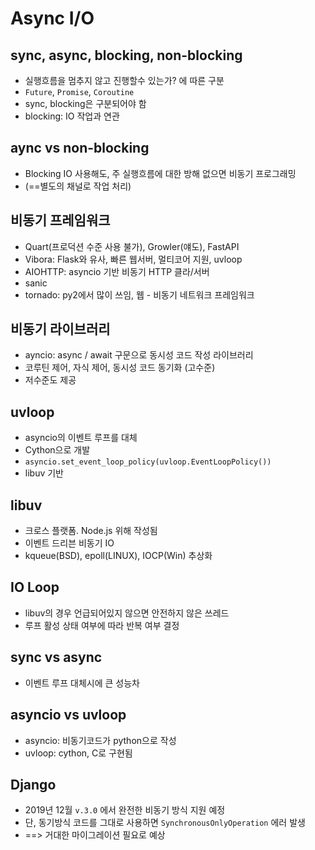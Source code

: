 # Async I/O

## sync, async, blocking, non-blocking

* 실행흐름을 멈추지 않고 진행할수 있는가? 에 따른 구분
* `Future`, `Promise`, `Coroutine`
* sync, blocking은 구분되어야 함
* blocking: IO 작업과 연관



## aync vs non-blocking

* Blocking IO 사용해도, 주 실행흐름에 대한 방해 없으면 비동기 프로그래밍
* (==별도의 채널로 작업 처리)



## 비동기 프레임워크

* Quart(프로덕션 수준 사용 불가), Growler(얘도), FastAPI
* Vibora: Flask와 유사, 빠른 웹서버, 멀티코어 지원, uvloop
* AIOHTTP: asyncio 기반 비동기 HTTP 클라/서버
* sanic
* tornado: py2에서 많이 쓰임, 웹 - 비동기 네트워크 프레임워크



## 비동기 라이브러리

* ayncio: async / await 구문으로 동시성 코드 작성 라이브러리
* 코루틴 제어, 자식 제어, 동시성 코드 동기화 (고수준)
* 저수준도 제공



## uvloop

* asyncio의 이벤트 루프를 대체
* Cython으로 개발
* `asyncio.set_event_loop_policy(uvloop.EventLoopPolicy())`
* libuv 기반



## libuv

* 크로스 플랫폼. Node.js 위해 작성됨
* 이벤트 드리븐 비동기 IO
* kqueue(BSD), epoll(LINUX), IOCP(Win) 추상화



## IO Loop

* libuv의 경우 언급되어있지 않으면 안전하지 않은 쓰레드
* 루프 활성 상태 여부에 따라 반복 여부 결정



## sync vs async

* 이벤트 루프 대체시에 큰 성능차



## asyncio vs uvloop

* asyncio: 비동기코드가 python으로 작성
* uvloop: cython, C로 구현됨



## Django

* 2019년 12월 `v.3.0` 에서 완전한 비동기 방식 지원 예정
* 단, 동기방식 코드를 그대로 사용하면 `SynchronousOnlyOperation` 에러 발생
* ==> 거대한 마이그레이션 필요로 예상

